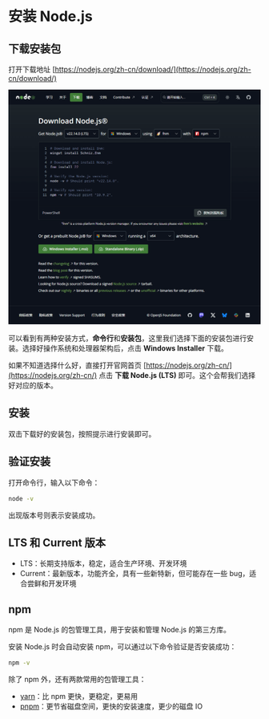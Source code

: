 # 安装 Node.js

## 下载安装包

打开下载地址 [https://nodejs.org/zh-cn/download/](https://nodejs.org/zh-cn/download/)

![official-website.png](./images/official-website.png)

可以看到有两种安装方式，**命令行**和**安装包**，这里我们选择下面的安装包进行安装。选择好操作系统和处理器架构后，点击 **Windows Installer** 下载。

如果不知道选择什么好，直接打开官网首页 [https://nodejs.org/zh-cn/](https://nodejs.org/zh-cn/) 点击 **下载 Node.js (LTS)** 即可。这个会帮我们选择好对应的版本。

## 安装

双击下载好的安装包，按照提示进行安装即可。

## 验证安装

打开命令行，输入以下命令：

```bash
node -v
```

出现版本号则表示安装成功。

## LTS 和 Current 版本

- LTS：长期支持版本，稳定，适合生产环境、开发环境
- Current：最新版本，功能齐全，具有一些新特新，但可能存在一些 bug，适合尝鲜和开发环境

## npm

npm 是 Node.js 的包管理工具，用于安装和管理 Node.js 的第三方库。

安装 Node.js 时会自动安装 npm，可以通过以下命令验证是否安装成功：

```bash
npm -v
```

除了 npm 外，还有两款常用的包管理工具：

- [yarn](https://yarnpkg.com/)：比 npm 更快，更稳定，更易用
- [pnpm](https://pnpm.io/zh/)：更节省磁盘空间，更快的安装速度，更少的磁盘 IO
